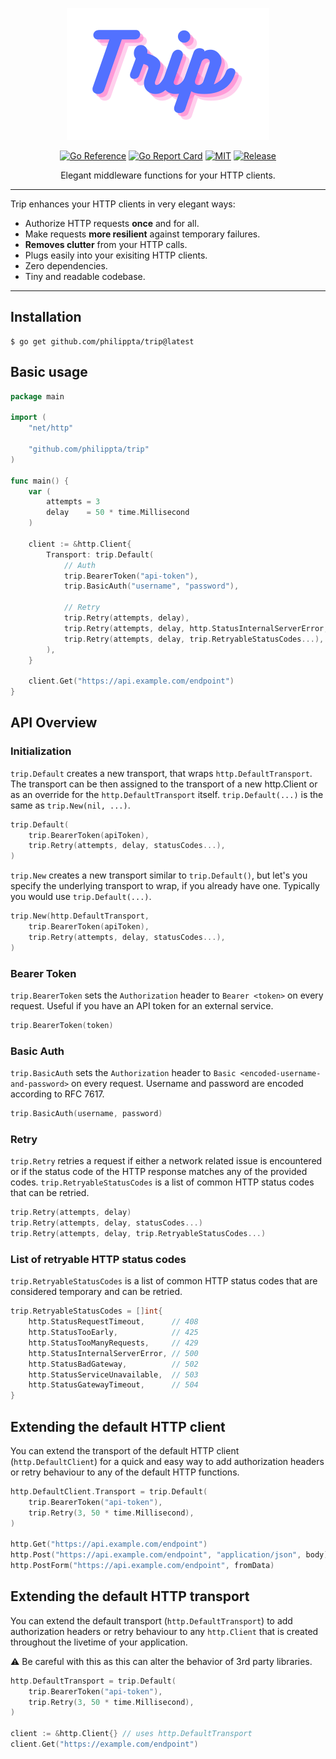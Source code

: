 <div align="center">

![Trip](https://github.com/philippta/trip/blob/assets/trip.png?raw=true)

[![Go Reference](https://pkg.go.dev/badge/github.com/philippta/trip.svg)](https://pkg.go.dev/github.com/philippta/trip) [![Go Report Card](https://goreportcard.com/badge/github.com/philippta/trip)](https://goreportcard.com/report/github.com/philippta/trip) [![MIT](https://img.shields.io/github/license/philippta/trip?style=flat)](https://github.com/philippta/trip/blob/master/LICENSE) [![Release](https://img.shields.io/github/release/philippta/trip.svg)](https://github.com/philippta/trip/releases)

Elegant middleware functions for your HTTP clients.
</div>

---

Trip enhances your HTTP clients in very elegant ways:
- Authorize HTTP requests **once** and for all.
- Make requests **more resilient** against temporary failures.
- **Removes clutter** from your HTTP calls.
- Plugs easily into your exisiting HTTP clients.
- Zero dependencies.
- Tiny and readable codebase.

---

## Installation

```
$ go get github.com/philippta/trip@latest
```

## Basic usage

```go
package main

import (
    "net/http"

    "github.com/philippta/trip"
)

func main() {
    var (
        attempts = 3
        delay    = 50 * time.Millisecond
    )

    client := &http.Client{
        Transport: trip.Default(
            // Auth
            trip.BearerToken("api-token"),
            trip.BasicAuth("username", "password"),

            // Retry
            trip.Retry(attempts, delay),
            trip.Retry(attempts, delay, http.StatusInternalServerError, http.StatusBadGateway),
            trip.Retry(attempts, delay, trip.RetryableStatusCodes...),
        ),
    }

    client.Get("https://api.example.com/endpoint")
}
```

## API Overview

### Initialization

`trip.Default` creates a new transport, that wraps `http.DefaultTransport`. The transport can be then assigned to the transport of a new http.Client or as an override for the `http.DefaultTransport` itself. `trip.Default(...)` is the same as `trip.New(nil, ...)`.
```go
trip.Default(
    trip.BearerToken(apiToken),
    trip.Retry(attempts, delay, statusCodes...),
)
```

`trip.New` creates a new transport similar to `trip.Default()`, but let's you specify the underlying transport to wrap, if you already have one. Typically you would use `trip.Default(...)`.

```go
trip.New(http.DefaultTransport,
    trip.BearerToken(apiToken),
    trip.Retry(attempts, delay, statusCodes...),
)
```

### Bearer Token

`trip.BearerToken` sets the `Authorization` header to `Bearer <token>` on every request. Useful if you have an API token for an external service.

```go
trip.BearerToken(token)
```

### Basic Auth

`trip.BasicAuth` sets the `Authorization` header to `Basic <encoded-username-and-password>` on every request. Username and password are encoded according to RFC 7617.

```go
trip.BasicAuth(username, password)
```

### Retry

`trip.Retry` retries a request if either a network related issue is encountered or if the status code of the HTTP response matches any of the provided codes. `trip.RetryableStatusCodes` is a list of common HTTP status codes that can be retried.

```go
trip.Retry(attempts, delay)
trip.Retry(attempts, delay, statusCodes...)
trip.Retry(attempts, delay, trip.RetryableStatusCodes...)
```

### List of retryable HTTP status codes

`trip.RetryableStatusCodes` is a list of common HTTP status codes that are considered temporary and can be retried.

```go
trip.RetryableStatusCodes = []int{
	http.StatusRequestTimeout,      // 408
	http.StatusTooEarly,            // 425
	http.StatusTooManyRequests,     // 429
	http.StatusInternalServerError, // 500
	http.StatusBadGateway,          // 502
	http.StatusServiceUnavailable,  // 503
	http.StatusGatewayTimeout,      // 504
}
```

## Extending the default HTTP client

You can extend the transport of the default HTTP client (`http.DefaultClient`) for a quick and easy way to add authorization headers or retry behaviour to any of the default HTTP functions.

```go
http.DefaultClient.Transport = trip.Default(
    trip.BearerToken("api-token"),
    trip.Retry(3, 50 * time.Millisecond),
)

http.Get("https://api.example.com/endpoint")
http.Post("https://api.example.com/endpoint", "application/json", body)
http.PostForm("https://api.example.com/endpoint", fromData)
```


## Extending the default HTTP transport

You can extend the default transport (`http.DefaultTransport`) to add authorization headers or retry behaviour to any `http.Client` that is created throughout the livetime of your application.

⚠️ Be careful with this as this can alter the behavior of 3rd party libraries.

```go
http.DefaultTransport = trip.Default(
    trip.BearerToken("api-token"),
    trip.Retry(3, 50 * time.Millisecond),
)

client := &http.Client{} // uses http.DefaultTransport
client.Get("https://example.com/endpoint")
```
